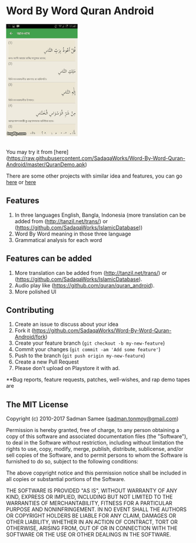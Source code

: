 # Word By Word Quran Android
![Quran Project](https://github.com/SadaqaWorks/QuranProjects/blob/master/quran.gif)

<br />You may try it from [here] (https://raw.githubusercontent.com/SadaqaWorks/Word-By-Word-Quran-Android/master/QuranDemo.apk) 

There are some other projects with similar idea and features, you can go [here](https://greentechapps.com/apps/quran) or [here](https://play.google.com/store/apps/details?id=com.ihadis.quran) 


## Features
1. In three languages English, Bangla, Indonesia (more translation can be added  from (http://tanzil.net/trans/) or (https://github.com/SadaqaWorks/IslamicDatabase))
2. Word By Word meaning in those three language 
3. Grammatical analysis for each word

## Features can be added 
1. More translation can be added  from (http://tanzil.net/trans/) or (https://github.com/SadaqaWorks/IslamicDatabase).
2. Audio play like (https://github.com/quran/quran_android).
3. More polished UI

## Contributing

1. Create an issue to discuss about your idea
2. Fork it (https://github.com/SadaqaWorks/Word-By-Word-Quran-Android/fork)
3. Create your feature branch (`git checkout -b my-new-feature`)
4. Commit your changes (`git commit -am 'Add some feature'`)
5. Push to the branch (`git push origin my-new-feature`)
6. Create a new Pull Request
7. Please don't upload on Playstore it with ad. 

**Bug reports, feature requests, patches, well-wishes, and rap demo tapes are


## The MIT License

Copyright (c) 2010-2017 Sadman Samee (sadman.tonmoy@gmail.com)

Permission is hereby granted, free of charge, to any person obtaining a copy
of this software and associated documentation files (the "Software"), to deal
in the Software without restriction, including without limitation the rights
to use, copy, modify, merge, publish, distribute, sublicense, and/or sell
copies of the Software, and to permit persons to whom the Software is
furnished to do so, subject to the following conditions:

The above copyright notice and this permission notice shall be included in
all copies or substantial portions of the Software.

THE SOFTWARE IS PROVIDED "AS IS", WITHOUT WARRANTY OF ANY KIND, EXPRESS OR
IMPLIED, INCLUDING BUT NOT LIMITED TO THE WARRANTIES OF MERCHANTABILITY,
FITNESS FOR A PARTICULAR PURPOSE AND NONINFRINGEMENT. IN NO EVENT SHALL THE
AUTHORS OR COPYRIGHT HOLDERS BE LIABLE FOR ANY CLAIM, DAMAGES OR OTHER
LIABILITY, WHETHER IN AN ACTION OF CONTRACT, TORT OR OTHERWISE, ARISING FROM,
OUT OF OR IN CONNECTION WITH THE SOFTWARE OR THE USE OR OTHER DEALINGS IN
THE SOFTWARE.
